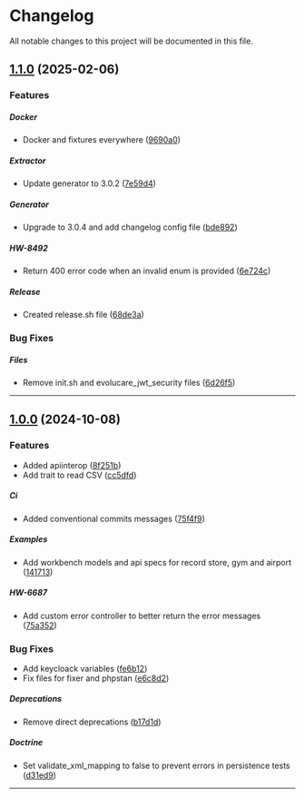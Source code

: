 <!--- BEGIN HEADER -->
# Changelog

All notable changes to this project will be documented in this file.
<!--- END HEADER -->

## [1.1.0](https://gitlab.evolucare.io/dpi/hopitalweb/api/openapi-symfony/compare/1.0.1...1.1.0) (2025-02-06)

### Features


##### Docker

* Docker and fixtures everywhere ([9690a0](https://gitlab.evolucare.io/dpi/hopitalweb/api/openapi-symfony/commit/9690a05d86b736004233167b1e018a38a2709d04))

##### Extractor

* Update generator to 3.0.2 ([7e59d4](https://gitlab.evolucare.io/dpi/hopitalweb/api/openapi-symfony/commit/7e59d40e2cddb1b2f9f9ee145775927145013686))

##### Generator

* Upgrade to 3.0.4 and add changelog config file ([bde892](https://gitlab.evolucare.io/dpi/hopitalweb/api/openapi-symfony/commit/bde8923d0ba9e82e24a1a702009ec0684c471626))

##### HW-8492

* Return 400 error code when an invalid enum is provided ([6e724c](https://gitlab.evolucare.io/dpi/hopitalweb/api/openapi-symfony/commit/6e724c42e82f90f066528476a6a4c982766a263f))

##### Release

* Created release.sh file ([68de3a](https://gitlab.evolucare.io/dpi/hopitalweb/api/openapi-symfony/commit/68de3abd52e6b1cff17442293c2ac00e0b409e41))

### Bug Fixes


##### Files

* Remove init.sh and evolucare_jwt_security files ([6d26f5](https://gitlab.evolucare.io/dpi/hopitalweb/api/openapi-symfony/commit/6d26f5377b78b4e28e9dadf1da92a15dd1ee050d))


---

## [1.0.0](https://gitlab.evolucare.io/dpi/hopitalweb/api/openapi-symfony/compare/8c9c1cceab49698604b4aec6f46ac8490a8bb248...1.0.0) (2024-10-08)

### Features

* Added apiinterop ([8f251b](https://gitlab.evolucare.io/dpi/hopitalweb/api/openapi-symfony/commit/8f251b346a9bb4b991b3bf8157202ea408bcb70e))
* Add trait to read CSV ([cc5dfd](https://gitlab.evolucare.io/dpi/hopitalweb/api/openapi-symfony/commit/cc5dfdda87d6ac2d5fffaa287731de0ea8b226e2))

##### Ci

* Added conventional commits messages ([75f4f9](https://gitlab.evolucare.io/dpi/hopitalweb/api/openapi-symfony/commit/75f4f9cbe806ccbb64ec98f6e133a313856d6a33))

##### Examples

* Add workbench models and api specs for record store, gym and airport ([141713](https://gitlab.evolucare.io/dpi/hopitalweb/api/openapi-symfony/commit/141713507bad20bcce036d28fc8dec9532684dff))

##### HW-6687

* Add custom error controller to better return the error messages ([75a352](https://gitlab.evolucare.io/dpi/hopitalweb/api/openapi-symfony/commit/75a352909184b821fb0b08a5093d18596169335b))

### Bug Fixes

* Add keycloack variables ([fe6b12](https://gitlab.evolucare.io/dpi/hopitalweb/api/openapi-symfony/commit/fe6b1223453798ae3e3c4289af04b160b028ea81))
* Fix files for fixer and phpstan ([e6c8d2](https://gitlab.evolucare.io/dpi/hopitalweb/api/openapi-symfony/commit/e6c8d214fbe3c76437aed233842b1ae066330cd3))

##### Deprecations

* Remove direct deprecations ([b17d1d](https://gitlab.evolucare.io/dpi/hopitalweb/api/openapi-symfony/commit/b17d1df852e155cbfeeb01407b63bcf375853448))

##### Doctrine

* Set validate_xml_mapping to false to prevent errors in persistence tests ([d31ed9](https://gitlab.evolucare.io/dpi/hopitalweb/api/openapi-symfony/commit/d31ed90ff4b6d624abc5923d9856c7fb1a7747ed))


---


